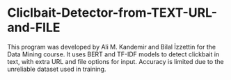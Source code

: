 # Cliclbait-Detector-from-TEXT-URL-and-FILE
This program was developed by Ali M. Kandemir and Bilal İzzettin for the Data Mining course. It uses BERT and TF-IDF models to detect clickbait in text, with extra URL and file options for input. Accuracy is limited due to the unreliable dataset used in training.
